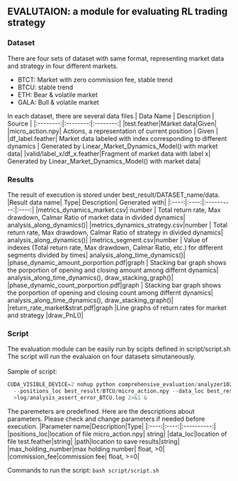 ## EVALUTAION: a module for evaluating RL trading strategy

### Dataset
There are four sets of dataset with same format, representing market data and strategy in four different markets.
- BTCT: Market with zero commission fee, stable trend
- BTCU: stable trend
- ETH: Bear & volatile market
- GALA: Bull & volatile market

In each dataset, there are several data files
| Data Name | Description | Source |
|:--------:|:--------:|:--------:|
|test.feather|Market data|Given|
|micro_action.npy| Actions, a representation of current position | Given |
|df_label.feather| Market data labeled with index corresponding to different dynamics | Generated by Linear_Market_Dynamics_Model() with market data|
|valid/label_x/df_x.feather|Fragment of market data with label x| Generated by Linear_Market_Dynamics_Model() with market data|


### Results
The result of execution is stored under best_result/DATASET_name/data. 
|Result data name| Type| Description| Generated with|
|:----:|:----:|:----------:|:----:|
|metrics_dynamics_market.csv| number | Total return rate, Max drawdown, Calmar Ratio of market data in divided dynamics| analysis_along_dynamics()|
|metrics_dynamics_strategy.csv|number | Total return rate, Max drawdown, Calmar Ratio of strategy in divided dynamics| analysis_along_dynamics()|
|metrics_segment.csv|number | Value of indexes (Total return rate, Max drawdown, Calmar Ratio, etc.) for different segments divided by times|  analysis_along_time_dynamics()|
|phase_dynamic_amount_porportion.pdf|graph | Stacking bar graph shows the porportion of opening and closing amount among differnt dynamics| analysis_along_time_dynamics(), draw_stacking_graph()|
|phase_dynamic_count_porportion.pdf|graph | Stacking bar graph shows the porportion of opening and closing count among differnt dynamics| analysis_along_time_dynamics(), draw_stacking_graph()|
|return_rate_market&strat.pdf|graph |Line graphs of return rates for market and strategy |draw_PnL()|

### Script
The evaluation module can be easily run by scipts defined in script/script.sh </br>
The script will run the evaluaion on four datasets simutaneously. </br></br>
Sample of script: 
```python
CUDA_VISIBLE_DEVICE=2 nohup python comprehensive_evaluation/analyzer1027.py \
  --positions_loc best_result/BTCU/micro_action.npy --data_loc best_result/BTCU/test.feather --path best_result/BTCU/data --max_holding_number1 0.01 --commission_fee 0.00015 \
  >log/analysis_assert_error_BTCU.log 2>&1 &
```
The paremeters are predefined. Here are the descriptions about parameters. Please check and change parameters if needed before execution.
|Parameter name|Description|Type|
|:----:|:----:|:----------:|
|positions_loc|location of file micro_action.npy| string|
|data_loc|location of file test.feather|string|
|path|location to save results|string|
|max_holding_number|max holding number| float, >0|
|commission_fee|commission fee| float, >=0|


Commands to run the script: ```bash script/script.sh```

